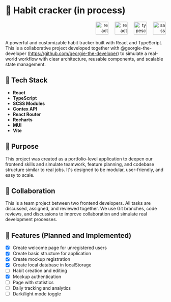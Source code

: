 # 📒 Habit cracker (in process)

<div align="right">
   <img src="https://cdn.jsdelivr.net/gh/devicons/devicon/icons/react/react-original.svg" height="40" alt="react logo"  />
  <img width="12px"/>
  <img src="https://cdn.jsdelivr.net/gh/devicons/devicon/icons/reactrouter/reactrouter-original.svg" height="40" alt="react logo"  />
   <img width="12px"/>
   <img src="https://cdn.jsdelivr.net/gh/devicons/devicon/icons/typescript/typescript-original.svg" height="40" alt="typescript logo"  />
  <img width="12px"/>
  <img src="https://cdn.jsdelivr.net/gh/devicons/devicon/icons/sass/sass-original.svg" height="40" alt="sass logo"  />
   
</div>

A powerful and customizable habit tracker built with React and TypeScript. This is a collaborative project developed together with @georgie-the-developer (https://github.com/georgie-the-developer) to simulate a real-world workflow with clear architecture, reusable components, and scalable state management.

## 🚀 Tech Stack

- **React**
- **TypeScript**
- **SCSS Modules**
- **Contex API**
- **React Router**
- **Recharts**
- **MUI**
- **Vite**

## 🎯 Purpose

This project was created as a portfolio-level application to deepen our frontend skills and simulate teamwork, feature planning, and codebase structure similar to real jobs. It's designed to be modular, user-friendly, and easy to scale.

## 👥 Collaboration

This is a team project between two frontend developers. All tasks are discussed, assigned, and reviewed together. We use Git branches, code reviews, and discussions to improve collaboration and simulate real development processes.

## 📌 Features (Planned and Implemented)

- [x] Create welcome page for unregistered users
- [x] Create basic structure for application
- [x] Create mockup registration
- [x] Create local database in localStorage
- [ ] Habit creation and editing
- [x] Mockup authentication
- [ ] Page with statistics
- [ ] Daily tracking and analytics
- [ ] Dark/light mode toggle
